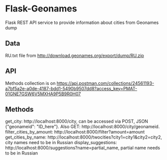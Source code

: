 # Flask-Geonames
Flask REST API service to provide information about cities from Geonames dump

## Data
RU.txt file from http://download.geonames.org/export/dump/RU.zip

## API
Methods collection is on https://api.postman.com/collections/24561193-a7bf5a2e-a0de-4187-bdd1-5490b9507dd8?access_key=PMAT-01GNE7GSW6V5MXHA9P5B9R0H07

## Methods
get_city: http://localhost:8000/city, can be accessed via POST, JSON {"geonameid": "ID_here"}. Also GET: http://localhost:8000/city/geonameid.
filter_cities_by_amount: http://localhost:8000/filter?amount=amount
get_cities_by_name: http://localhost:8000/twocities?city1=city1&city2=city2, city names need to be in Russian
display_suggestions: http://localhost:8000/suggestions?name=partial_name, partial name needs to be in Russian
